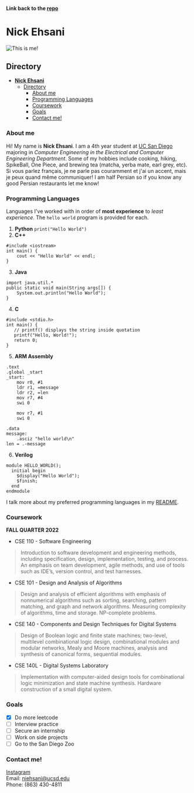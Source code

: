 #### Link back to the [repo](https://github.com/nickehsani/CSE110GithubPages)
# **Nick Ehsani**

![This is me!](https://cdn.discordapp.com/attachments/555853001563176990/1023420219835830302/CE05A8A1-E7AB-4413-AD1B-7A90FA8031ED.jpg)

## Directory
- [**Nick Ehsani**](#nick-ehsani)
  - [Directory](#directory)
    - [About me](#about-me)
    - [Programming Languages](#programming-languages)
    - [Coursework](#coursework)
    - [Goals](#goals)
    - [Contact me!](#contact-me)

### About me
Hi! My name is **Nick Ehsani**. I am a 4th year student at [UC San Diego](https://ucsd.edu/) majoring in *Computer Engineering in the Electrical and Computer Engineering Department*. Some of my hobbies include cooking, hiking, SpikeBall, One Piece, and brewing tea (matcha, yerba mate, earl grey, etc). Si vous parlez français, je ne parle pas couramment et j'ai un accent, mais je peux quand même communiquer! I am half Persian so if you know any good Persian restaurants let me know! 

### Programming Languages
Languages I've worked with in order of **most experience** to *least experience*. The `hello world` program is provided for each.
1. **Python**
```print("Hello World")```
2. **C++**
```
#include <iostream>
int main() {
    cout << "Hello World" << endl;
}
```
3. **Java**
```
import java.util.*
public static void main(String args[]) {
    System.out.println("Hello World");
}
```
4. **C**
```
#include <stdio.h>
int main() {
   // printf() displays the string inside quotation
   printf("Hello, World!");
   return 0;
}
```
5. **ARM Assembly**
```
.text            
.global _start
_start:
    mov r0, #1
    ldr r1, =message
    ldr r2, =len
    mov r7, #4
    swi 0

    mov r7, #1
    swi 0

.data
message:
    .asciz "hello world\n"
len = .-message   
```
6. **Verilog**
```
module HELLO_WORLD();
  initial begin
    $display("Hello World");
    $finish;
  end
endmodule
```
I talk more about my preferred programming languages in my [README](README.md).

### Coursework
**FALL QUARTER 2022**
- CSE 110 - Software Engineering
> Introduction to software development and engineering methods, including specification, design, implementation, testing, and process. An emphasis on team development, agile methods, and use of tools such as IDE’s, version control, and test harnesses.
- CSE 101 - Design and Analysis of Algorithms
> Design and analysis of efficient algorithms with emphasis of nonnumerical algorithms such as sorting, searching, pattern matching, and graph and network algorithms. Measuring complexity of algorithms, time and storage. NP-complete problems.
- CSE 140 - Components and Design Techniques for Digital Systems
> Design of Boolean logic and finite state machines; two-level, multilevel combinational logic design, combinational modules and modular networks, Mealy and Moore machines, analysis and synthesis of canonical forms, sequential modules.
- CSE 140L - Digital Systems Laboratory
> Implementation with computer-aided design tools for combinational logic minimization and state machine synthesis. Hardware construction of a small digital system.
### Goals
- [x] Do more leetcode
- [ ] Interview practice
- [ ] Secure an internship
- [ ] Work on side projects
- [ ] Go to the San Diego Zoo
### Contact me!
[Instagram](https://www.instagram.com/niick_e/)\
Email: niehsani@ucsd.edu\
Phone: (863) 430-4811

